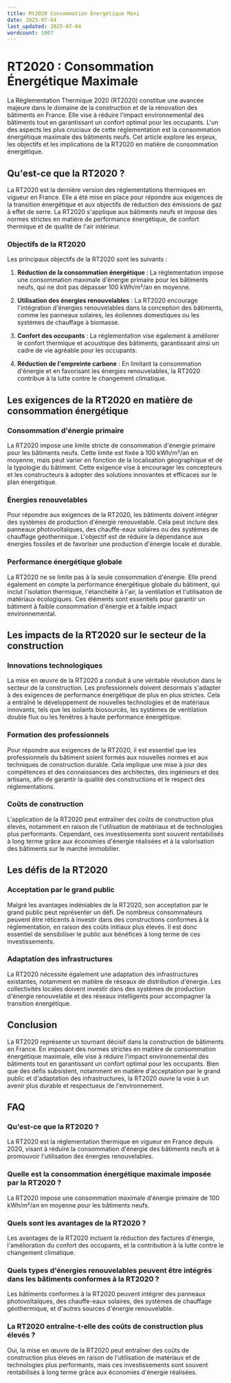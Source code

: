 ```yaml
---
title: Rt2020 Consommation Énergétique Maxi
date: 2025-07-04
last_updated: 2025-07-04
wordcount: 1007
---
```


# RT2020 : Consommation Énergétique Maximale

La Réglementation Thermique 2020 (RT2020) constitue une avancée majeure dans le domaine de la construction et de la rénovation des bâtiments en France. Elle vise à réduire l'impact environnemental des bâtiments tout en garantissant un confort optimal pour les occupants. L'un des aspects les plus cruciaux de cette réglementation est la consommation énergétique maximale des bâtiments neufs. Cet article explore les enjeux, les objectifs et les implications de la RT2020 en matière de consommation énergétique.

## Qu'est-ce que la RT2020 ?

La RT2020 est la dernière version des réglementations thermiques en vigueur en France. Elle a été mise en place pour répondre aux exigences de la transition énergétique et aux objectifs de réduction des émissions de gaz à effet de serre. La RT2020 s'applique aux bâtiments neufs et impose des normes strictes en matière de performance énergétique, de confort thermique et de qualité de l'air intérieur.

### Objectifs de la RT2020

Les principaux objectifs de la RT2020 sont les suivants :

1. **Réduction de la consommation énergétique** : La réglementation impose une consommation maximale d'énergie primaire pour les bâtiments neufs, qui ne doit pas dépasser 100 kWh/m²/an en moyenne.
   
2. **Utilisation des énergies renouvelables** : La RT2020 encourage l'intégration d'énergies renouvelables dans la conception des bâtiments, comme les panneaux solaires, les éoliennes domestiques ou les systèmes de chauffage à biomasse.

3. **Confort des occupants** : La réglementation vise également à améliorer le confort thermique et acoustique des bâtiments, garantissant ainsi un cadre de vie agréable pour les occupants.

4. **Réduction de l'empreinte carbone** : En limitant la consommation d'énergie et en favorisant les énergies renouvelables, la RT2020 contribue à la lutte contre le changement climatique.

## Les exigences de la RT2020 en matière de consommation énergétique

### Consommation d'énergie primaire

La RT2020 impose une limite stricte de consommation d'énergie primaire pour les bâtiments neufs. Cette limite est fixée à 100 kWh/m²/an en moyenne, mais peut varier en fonction de la localisation géographique et de la typologie du bâtiment. Cette exigence vise à encourager les concepteurs et les constructeurs à adopter des solutions innovantes et efficaces sur le plan énergétique.

### Énergies renouvelables

Pour répondre aux exigences de la RT2020, les bâtiments doivent intégrer des systèmes de production d'énergie renouvelable. Cela peut inclure des panneaux photovoltaïques, des chauffe-eaux solaires ou des systèmes de chauffage géothermique. L'objectif est de réduire la dépendance aux énergies fossiles et de favoriser une production d'énergie locale et durable.

### Performance énergétique globale

La RT2020 ne se limite pas à la seule consommation d'énergie. Elle prend également en compte la performance énergétique globale du bâtiment, qui inclut l'isolation thermique, l'étanchéité à l'air, la ventilation et l'utilisation de matériaux écologiques. Ces éléments sont essentiels pour garantir un bâtiment à faible consommation d'énergie et à faible impact environnemental.

## Les impacts de la RT2020 sur le secteur de la construction

### Innovations technologiques

La mise en œuvre de la RT2020 a conduit à une véritable révolution dans le secteur de la construction. Les professionnels doivent désormais s'adapter à des exigences de performance énergétique de plus en plus strictes. Cela a entraîné le développement de nouvelles technologies et de matériaux innovants, tels que les isolants biosourcés, les systèmes de ventilation double flux ou les fenêtres à haute performance énergétique.

### Formation des professionnels

Pour répondre aux exigences de la RT2020, il est essentiel que les professionnels du bâtiment soient formés aux nouvelles normes et aux techniques de construction durable. Cela implique une mise à jour des compétences et des connaissances des architectes, des ingénieurs et des artisans, afin de garantir la qualité des constructions et le respect des réglementations.

### Coûts de construction

L'application de la RT2020 peut entraîner des coûts de construction plus élevés, notamment en raison de l'utilisation de matériaux et de technologies plus performants. Cependant, ces investissements sont souvent rentabilisés à long terme grâce aux économies d'énergie réalisées et à la valorisation des bâtiments sur le marché immobilier.

## Les défis de la RT2020

### Acceptation par le grand public

Malgré les avantages indéniables de la RT2020, son acceptation par le grand public peut représenter un défi. De nombreux consommateurs peuvent être réticents à investir dans des constructions conformes à la réglementation, en raison des coûts initiaux plus élevés. Il est donc essentiel de sensibiliser le public aux bénéfices à long terme de ces investissements.

### Adaptation des infrastructures

La RT2020 nécessite également une adaptation des infrastructures existantes, notamment en matière de réseaux de distribution d'énergie. Les collectivités locales doivent investir dans des systèmes de production d'énergie renouvelable et des réseaux intelligents pour accompagner la transition énergétique.

## Conclusion

La RT2020 représente un tournant décisif dans la construction de bâtiments en France. En imposant des normes strictes en matière de consommation énergétique maximale, elle vise à réduire l'impact environnemental des bâtiments tout en garantissant un confort optimal pour les occupants. Bien que des défis subsistent, notamment en matière d'acceptation par le grand public et d'adaptation des infrastructures, la RT2020 ouvre la voie à un avenir plus durable et respectueux de l'environnement.

## FAQ

### Qu'est-ce que la RT2020 ?

La RT2020 est la réglementation thermique en vigueur en France depuis 2020, visant à réduire la consommation d'énergie des bâtiments neufs et à promouvoir l'utilisation des énergies renouvelables.

### Quelle est la consommation énergétique maximale imposée par la RT2020 ?

La RT2020 impose une consommation maximale d'énergie primaire de 100 kWh/m²/an en moyenne pour les bâtiments neufs.

### Quels sont les avantages de la RT2020 ?

Les avantages de la RT2020 incluent la réduction des factures d'énergie, l'amélioration du confort des occupants, et la contribution à la lutte contre le changement climatique.

### Quels types d'énergies renouvelables peuvent être intégrés dans les bâtiments conformes à la RT2020 ?

Les bâtiments conformes à la RT2020 peuvent intégrer des panneaux photovoltaïques, des chauffe-eaux solaires, des systèmes de chauffage géothermique, et d'autres sources d'énergie renouvelable.

### La RT2020 entraîne-t-elle des coûts de construction plus élevés ?

Oui, la mise en œuvre de la RT2020 peut entraîner des coûts de construction plus élevés en raison de l'utilisation de matériaux et de technologies plus performants, mais ces investissements sont souvent rentabilisés à long terme grâce aux économies d'énergie réalisées.